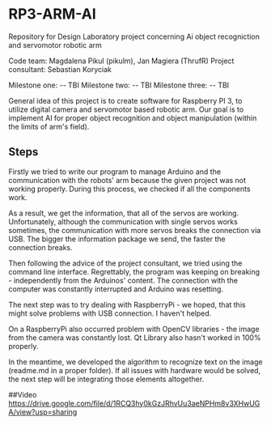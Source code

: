 # RP3-ARM-AI
Repository for Design Laboratory project concerning Ai object recogniction and servomotor robotic arm

Code team: Magdalena Pikul (pikulm), Jan Magiera (ThrufR)
Project consultant: Sebastian Koryciak

Milestone one:
-- TBI
Milestone two:
-- TBI
Milestone three:
-- TBI 

General idea of this project is to create software for Raspberry PI 3, to utilize digital camera and servomotor based robotic arm. Our goal is to implement AI for proper object recognition and object manipulation (within the limits of arm's field).

## Steps
Firstly we tried to write our program to manage Arduino and the communication with the robots' arm because the given project was not working properly. During this process, we checked if all the components work.

As a result, we get the information, that all of the servos are working. Unfortunately, although the communication with single servos works sometimes, the communication with more servos breaks the connection via USB.
The bigger the information package we send, the faster the connection breaks.

Then following the advice of the project consultant, we tried using the command line interface. Regrettably, the program was keeping on breaking - independently from the Arduinos' content.
The connection with the computer was constantly interrupted and Arduino was resetting.

The next step was to try dealing with RaspberryPi - we hoped, that this might solve problems with USB connection. I haven't helped.

On a RaspberryPi also occurred problem with OpenCV libraries - the image from the camera was constantly lost.
Qt Library also hasn't worked in 100% properly.

In the meantime, we developed the algorithm to recognize text on the image (readme.md in a proper folder). If all issues with hardware would be solved, the next step will be integrating those elements altogether.

##Video
https://drive.google.com/file/d/1RCQ3hy0kGzJRhvUu3aeNPHm8v3XHwUGA/view?usp=sharing



